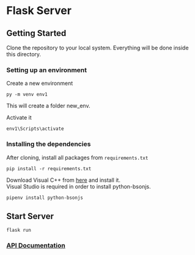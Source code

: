 # Flask Server

## Getting Started

Clone the repository to your local system. Everything will be done inside this directory.

### Setting up an environment

Create a new environment
```
py -m venv env1
```
This will create a folder new_env. <br>

Activate it
```
env1\Scripts\activate
```

### Installing the dependencies 

After cloning, install all packages from ```requirements.txt```
```
pip install -r requirements.txt
```

Download Visual C++ from [here](http://go.microsoft.com/fwlink/?LinkId=691126&fixForIE=.exe) and install it.<br>
Visual Studio is required in order to install python-bsonjs.
```
pipenv install python-bsonjs
```

## Start Server

```
flask run
```

### [API Documentation](https://github.com/Wander-Force/Flask-Server/blob/master/apiDoc.md)
